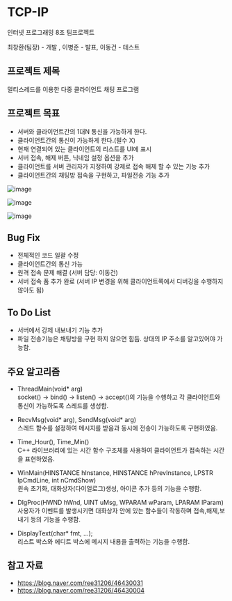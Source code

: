 # TCP-IP

인터넷 프로그래밍 8조 팀프로젝트 <br>

최창환(팀장) - 개발 , 이병준 - 발표, 이동건 - 테스트

## 프로젝트 제목

멀티스레드를 이용한 다중 클라이언트 채팅 프로그램

## 프로젝트 목표

- 서버와 클라이언트간의 1대N 통신을 가능하게 한다.
- 클라이언트간의 통신이 가능하게 한다.(필수 X)
- 현재 연결되어 있는 클라이언트의 리스트를 UI에 표시
- 서버 접속, 해제 버튼, 닉네임 설정 옵션을 추가
- 클라이언트를 서버 관리자가 지정하여 강제로 접속 해제 할 수 있는 기능 추가
- 클라이언트간의 채팅방 접속을 구현하고, 파일전송 기능 추가

![image](https://user-images.githubusercontent.com/57865037/143832904-8e0aaac2-ebc1-44fc-ab61-f13bc6b4f006.png)

![image](https://user-images.githubusercontent.com/57865037/143832926-7de60ec1-cd16-4257-a773-c607c985358a.png)

![image](https://user-images.githubusercontent.com/57865037/144167484-980a9aee-4834-4000-8b65-d5de1b7796d2.png)

## Bug Fix

- 전체적인 코드 일괄 수정
- 클라이언트간의 통신 가능
- 원격 접속 문제 해결 (서버 담당: 이동건)
- 서버 접속 폼 추가 완료 (서버 IP 변경을 위해 클라이언트쪽에서 디버깅을 수행하지 않아도 됨)

## To Do List

- 서버에서 강제 내보내기 기능 추가
- 파일 전송기능은 채팅방을 구현 하지 않으면 힘듬. 상대의 IP 주소를 알고있어야 가능함.

## 주요 알고리즘

- ThreadMain(void* arg)
  <br> socket() -> bind() -> listen() -> accept()의 기능을 수행하고 각 클라이언트와 통신이 가능하도록 스레드를 생성함.
  
- RecvMsg(void* arg), SendMsg(void* arg)
  <br> 스레드 함수를 설정하여 메시지를 받음과 동시에 전송이 가능하도록 구현하였음.
  
- Time_Hour(), Time_Min() 
  <br> C++ 라이브러리에 있는 시간 함수 구조체를 사용하여 클라이언트가 접속하는 시간을 표현하였음.

- WinMain(HINSTANCE hInstance, HINSTANCE hPrevInstance, LPSTR lpCmdLine, int nCmdShow) 
  <br> 윈속 초기화, 대화상자(다이얼로그)생성, 아이콘 추가 등의 기능을 수행함.

- DlgProc(HWND hWnd, UINT uMsg, WPARAM wParam, LPARAM lParam) 
  <br> 사용자가 이벤트를 발생시키면 대화상자 안에 있는 함수들이 작동하며 접속,해제,보내기 등의 기능을 수행함.
  
- DisplayText(char* fmt, ...);
  <br> 리스트 박스와 에디트 박스에 메시지 내용을 출력하는 기능을 수행함.

## 참고 자료

- https://blog.naver.com/ree31206/46430031
- https://blog.naver.com/ree31206/46430004
